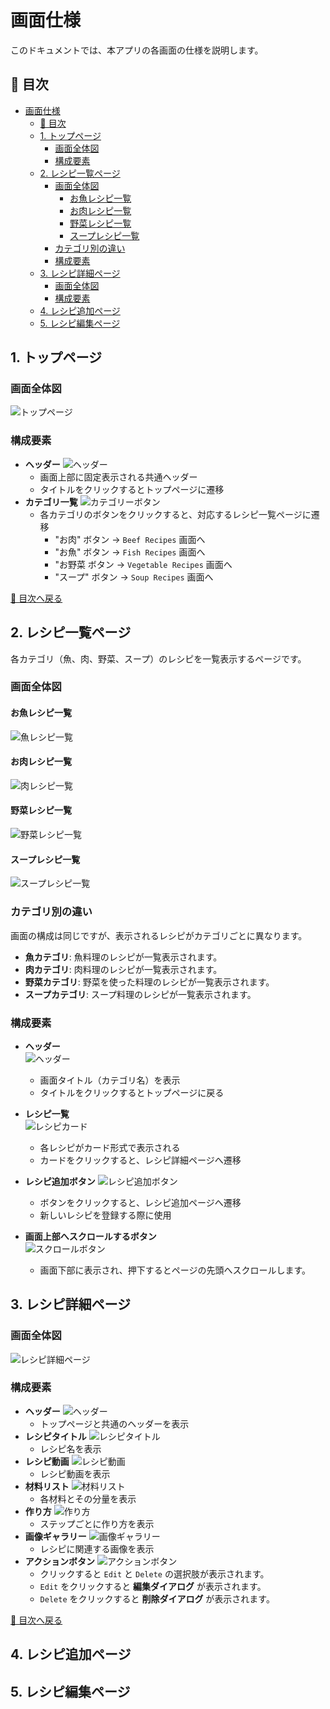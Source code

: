 # 画面仕様

このドキュメントでは、本アプリの各画面の仕様を説明します。

## 📌 目次
- [画面仕様](#画面仕様)
  - [📌 目次](#-目次)
  - [1. トップページ](#1-トップページ)
    - [画面全体図](#画面全体図)
    - [構成要素](#構成要素)
  - [2. レシピ一覧ページ](#2-レシピ一覧ページ)
    - [画面全体図](#画面全体図-1)
      - [お魚レシピ一覧](#お魚レシピ一覧)
      - [お肉レシピ一覧](#お肉レシピ一覧)
      - [野菜レシピ一覧](#野菜レシピ一覧)
      - [スープレシピ一覧](#スープレシピ一覧)
    - [カテゴリ別の違い](#カテゴリ別の違い)
    - [構成要素](#構成要素-1)
  - [3. レシピ詳細ページ](#3-レシピ詳細ページ)
    - [画面全体図](#画面全体図-2)
    - [構成要素](#構成要素-2)
  - [4. レシピ追加ページ](#4-レシピ追加ページ)
  - [5. レシピ編集ページ](#5-レシピ編集ページ)

## 1. トップページ
### 画面全体図
![トップページ](images/top-page.png)

### 構成要素
- **ヘッダー**
  ![ヘッダー](images/header.png)
  - 画面上部に固定表示される共通ヘッダー
  - タイトルをクリックするとトップページに遷移
- **カテゴリ一覧**
![カテゴリーボタン](images/category_button.png)
  - 各カテゴリのボタンをクリックすると、対応するレシピ一覧ページに遷移
    -  "お肉" ボタン → `Beef Recipes` 画面へ
    -  "お魚" ボタン → `Fish Recipes` 画面へ
    -  "お野菜 ボタン → `Vegetable Recipes` 画面へ
    -  "スープ" ボタン → `Soup Recipes` 画面へ
  

[🔼 目次へ戻る](#📌-目次)

## 2. レシピ一覧ページ
各カテゴリ（魚、肉、野菜、スープ）のレシピを一覧表示するページです。  

### 画面全体図
#### お魚レシピ一覧  
![魚レシピ一覧](images/recipe-list-fish.png) 

#### お肉レシピ一覧
![肉レシピ一覧](images/recipe-list-beef.png)

#### 野菜レシピ一覧  
![野菜レシピ一覧](images/recipe-list-vegetable.png)  

#### スープレシピ一覧  
![スープレシピ一覧](images/recipe-list-soup.png)

### カテゴリ別の違い
画面の構成は同じですが、表示されるレシピがカテゴリごとに異なります。
- **魚カテゴリ**: 魚料理のレシピが一覧表示されます。
- **肉カテゴリ**: 肉料理のレシピが一覧表示されます。
- **野菜カテゴリ**: 野菜を使った料理のレシピが一覧表示されます。
- **スープカテゴリ**: スープ料理のレシピが一覧表示されます。

### 構成要素
- **ヘッダー**  
  ![ヘッダー](images/header.png)
  - 画面タイトル（カテゴリ名）を表示  
  - タイトルをクリックするとトップページに戻る  

- **レシピ一覧**  
  ![レシピカード](images/recipe-card.png)  
  - 各レシピがカード形式で表示される  
  - カードをクリックすると、レシピ詳細ページへ遷移
- **レシピ追加ボタン**
  ![レシピ追加ボタン](images/add_recipe_button.png)
  - ボタンをクリックすると、レシピ追加ページへ遷移
  - 新しいレシピを登録する際に使用
- **画面上部へスクロールするボタン**  
  ![スクロールボタン](images/scroll_to_top_button.png)
  - 画面下部に表示され、押下するとページの先頭へスクロールします。

## 3. レシピ詳細ページ
### 画面全体図
![レシピ詳細ページ](images/recipe-detail.png)

### 構成要素
- **ヘッダー**
  ![ヘッダー](images/header.png)
  - トップページと共通のヘッダーを表示
- **レシピタイトル**
  ![レシピタイトル](images/recipe-title.png)
  - レシピ名を表示
- **レシピ動画**
  ![レシピ動画](images/recipe-info.png)
  - レシピ動画を表示
- **材料リスト**
  ![材料リスト](images/ingredients-list.png)
  - 各材料とその分量を表示
- **作り方**
  ![作り方](images/instructions.png)
  - ステップごとに作り方を表示
- **画像ギャラリー**
  ![画像ギャラリー](images/gallery.png)
  - レシピに関連する画像を表示
- **アクションボタン**
  ![アクションボタン](images/action-button.png)
  - クリックすると `Edit` と `Delete` の選択肢が表示されます。
  - `Edit` をクリックすると **編集ダイアログ** が表示されます。
  - `Delete` をクリックすると **削除ダイアログ** が表示されます。

[🔼 目次へ戻る](#📌-目次)


## 4. レシピ追加ページ

## 5. レシピ編集ページ